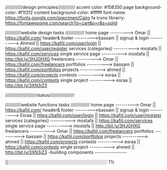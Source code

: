 ///////////design principles///////////
accent color: #158350
page background-color: #f1f2f2
content background-color: #ffffff
font-name: https://fonts.google.com/specimen/Cairo
fa icons librarry: https://fontawesome.com/search?q=cart&o=r&s=solid

//////////website design tasks ////////////
home page ---------> Omar || https://kafiil.com/
header& footer --------->bassam ||
signup & login ----------> Ahmed || https://kafiil.com/user/login || https://kafiil.com/user/register
services (categories) ----------> mostafa || https://kafiil.com/services
single service page ----------> mostafa || http://bit.ly/3HJGHXG
freelancers ----------> Omar || https://kafiil.com/freelancers
portfolios ----------> bassam || https://kafiil.com/portfolios
projects ----------> ahmed || https://kafiil.com/projects
contests ----------> esraa || https://kafiil.com/contests
single project ----------> esraa || http://bit.ly/3XN3iZ3

////////////////////status////////////////

//////////website functions tasks ////////////
home page ---------> Omar || https://kafiil.com/
header& footer --------->bassam ||
signup & login ----------> Esraa || https://kafiil.com/user/login || https://kafiil.com/user/register
services (categories) ----------> mostafa || https://kafiil.com/services
single service page ----------> mostafa || http://bit.ly/3HJGHXG
freelancers ----------> Omar || https://kafiil.com/freelancers
portfolios ----------> bassam || https://kafiil.com/portfolios
projects ----------> ahmed || https://kafiil.com/projects
contests ----------> esraa || https://kafiil.com/contests
single project ----------> ahmed || http://bit.ly/3XN3iZ3
-building components ----------------

▒░░░░░░░░░░░░░░░░░░░░░░░░░░░░░░░░ 1%
